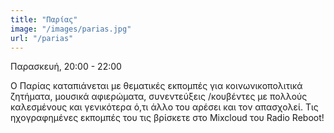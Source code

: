 ```yaml
---
title: "Παρίας"
image: "/images/parias.jpg"
url: "/parias"
---
```


Παρασκευή, 20:00 - 22:00

Ο Παρίας καταπιάνεται με θεματικές εκπομπές για κοινωνικοπολιτικά ζητήματα, μουσικά αφιερώματα, συνεντεύξεις /κουβέντες με πολλούς καλεσμένους και γενικότερα ό,τι άλλο του αρέσει και τον απασχολεί. Τις ηχογραφημένες εκπομπές του τις βρίσκετε στο Mixcloud του Radio Reboot!